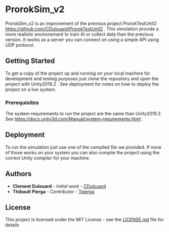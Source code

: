 # ProrokSim_v2

ProrokSim_v2 is an improvement of the previous project ProrokTestUnit2 https://github.com/CDulouard/ProrokTestUnit2 . This simulation provide a more realistic environement to train AI or collect data than the previous version. It works as a server you can connect on using a simple API using UDP protocol.

## Getting Started

To get a copy of the project up and running on your local machine for development and testing purposes just clone the repository and open the project with Unity2019.2 .
See deployment for notes on how to deploy the project on a live system.

### Prerequisites

The system requirements to run the project are the same than Unity2019.2. See https://docs.unity3d.com/Manual/system-requirements.html .


## Deployment

To run the simulation just use one of the compiled file we provided. If none of those works on your system you can also compile the project using the correct Unity compiler for your machine.


## Authors

* **Clement Dulouard** - *Initial work* - [CDulouard](https://github.com/CDulouard)
* **Thibault Pierga** - *Contributor* - [Tpierga](https://github.com/Tpierga)

## License

This project is licensed under the MIT License - see the [LICENSE.md](LICENSE.md) file for details

